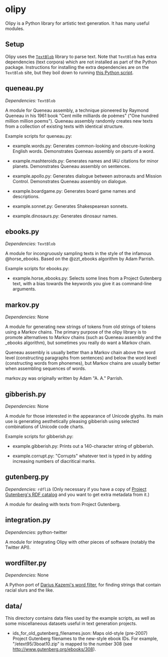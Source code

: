 olipy
=====

Olipy is a Python library for artistic text generation. It has many
useful modules.

Setup
-----

Olipy uses the [`TextBlob`](https://textblob.readthedocs.org/) library
to parse text. Note that `TextBlob` has extra dependencies (text
corpora) which are not installed as part of the Python package.
Instructions for installing the extra dependencies are on the `TextBlob`
site, but they boil down to running [this Python
script](https://raw.github.com/sloria/TextBlob/master/download_corpora.py).

queneau.py
----------

_Dependencies:_ `TextBlob`

A module for Queneau assembly, a technique pioneered by Raymond
Queneau in his 1961 book "Cent mille milliards de poèmes" ("One
hundred million million poems"). Queneau assembly randomly creates new
texts from a collection of existing texts with identical structure.

Example scripts for queneau.py:

* example.words.py: Generates common-looking and obscure-looking English
words. Demonstrates Queneau assembly on parts of a word.

* example.mashteroids.py: Generates names and IAU citations for minor
planets. Demonstrates Queneau assembly on sentences.

* example.apollo.py: Generates dialogue between astronauts and Mission
Control. Demonstrates Queneau assembly on dialogue.

* example.boardgame.py: Generates board game names and descriptions.

* example.sonnet.py: Generates Shakespearean sonnets.

* example.dinosaurs.py: Generates dinosaur names.

ebooks.py
---------

_Dependencies:_ `TextBlob`

A module for incongruously sampling texts in the style of the infamous
@horse_ebooks. Based on the @zzt_ebooks algorithm by Adam Parrish.

Example scripts for ebooks.py:

* example.horse_ebooks.py: Selects some lines from a Project Gutenberg
  text, with a bias towards the keywords you give it as command-line
  arguments.

markov.py
---------

_Dependencies:_ None

A module for generating new strings of tokens from old strings of
tokens using a Markov chains. The primary purpose of the olipy library
is to promote alternatives to Markov chains (such as Queneau assembly
and the _ebooks algorithm), but sometimes you really do want a Markov
chain.

Queneau assembly is usually better than a Markov chain above the word
level (constructing paragraphs from sentences) and below the word
level (constructing words from phonemes), but Markov chains are
usually better when assembling sequences of words.

markov.py was originally written by Adam "A. A." Parrish.

gibberish.py
------------

_Dependencies:_ None

A module for those interested in the appearance of Unicode
glyphs. Its main use is generating aesthetically pleasing gibberish
using selected combinations of Unicode code charts.

Example scripts for gibberish.py:

* example.gibberish.py: Prints out a 140-character string of gibberish.

* example.corrupt.py: "Corrupts" whatever text is typed in by adding
increasing numbers of diacritical marks.

gutenberg.py
------------

_Dependencies:_ `rdflib` (Only necessary if you have a copy of [Project
Gutenberg's RDF
catalog](http://www.gutenberg.org/wiki/Gutenberg:Feeds#Current_RDF_Format)
and you want to get extra metadata from it.)

A module for dealing with texts from Project Gutenberg.

integration.py
--------------

_Dependencies:_ python-twitter

A module for integrating Olipy with other pieces of software (notably
the Twitter API).

wordfilter.py
-------------

_Dependencies:_ None

A Python port of [Darius Kazemi's word
filter](https://npmjs.org/package/wordfilter), for finding strings
that contain racial slurs and the like.

data/
-----

This directory contains data files used by the example scripts, as
well as some miscellaneous datasets useful in text generation projects.

* ids_for_old_gutenberg_filenames.json: Maps old-style (pre-2007)
  Project Gutenberg filenames to the new-style ebook IDs. For example,
  "/etext95/3boat10.zip" is mapped to the number 308 (see
  http://www.gutenberg.org/ebooks/308).
